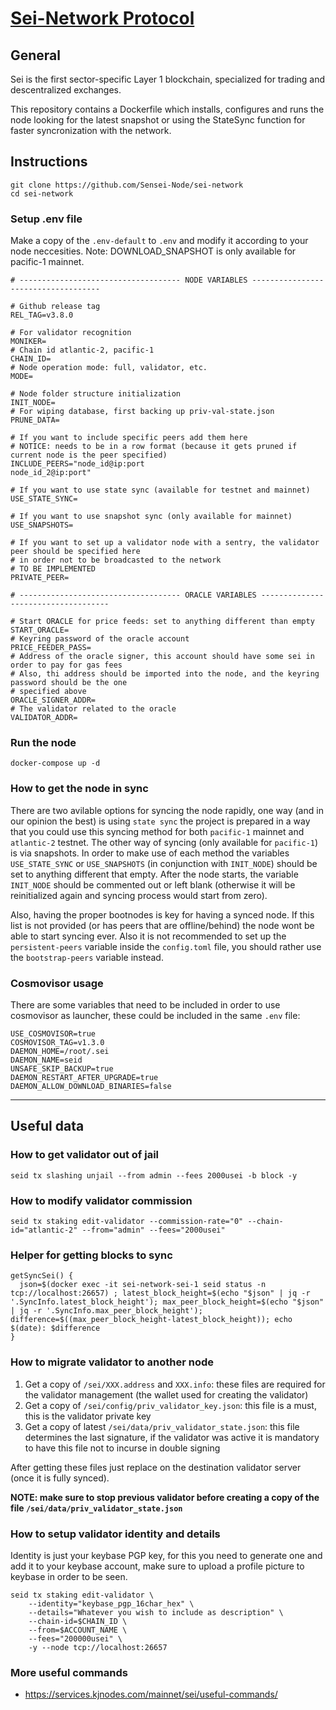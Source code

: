 # [Sei-Network Protocol](https://www.seinetwork.io/)

## General 

Sei is the first sector-specific Layer 1 blockchain, specialized for trading and descentralized exchanges. 

This repository contains a Dockerfile which installs, configures and runs the node looking for the latest snapshot or using the StateSync function for faster syncronization with the network. 


## Instructions

```
git clone https://github.com/Sensei-Node/sei-network
cd sei-network
``` 

### Setup .env file

Make a copy of the `.env-default` to `.env` and modify it according to your node neccesities. Note: DOWNLOAD_SNAPSHOT is only available for pacific-1 mainnet.

```
# ------------------------------------ NODE VARIABLES ------------------------------------

# Github release tag
REL_TAG=v3.8.0

# For validator recognition
MONIKER=
# Chain id atlantic-2, pacific-1
CHAIN_ID=
# Node operation mode: full, validator, etc.
MODE=

# Node folder structure initialization
INIT_NODE=
# For wiping database, first backing up priv-val-state.json
PRUNE_DATA=

# If you want to include specific peers add them here
# NOTICE: needs to be in a row format (because it gets pruned if current node is the peer specified)
INCLUDE_PEERS="node_id@ip:port
node_id_2@ip:port"

# If you want to use state sync (available for testnet and mainnet)
USE_STATE_SYNC=

# If you want to use snapshot sync (only available for mainnet)
USE_SNAPSHOTS=

# If you want to set up a validator node with a sentry, the validator peer should be specified here
# in order not to be broadcasted to the network
# TO BE IMPLEMENTED
PRIVATE_PEER=

# ------------------------------------ ORACLE VARIABLES ------------------------------------

# Start ORACLE for price feeds: set to anything different than empty
START_ORACLE=
# Keyring password of the oracle account
PRICE_FEEDER_PASS=
# Address of the oracle signer, this account should have some sei in order to pay for gas fees
# Also, thi address should be imported into the node, and the keyring password should be the one 
# specified above
ORACLE_SIGNER_ADDR=
# The validator related to the oracle
VALIDATOR_ADDR=
```

### Run the node

```
docker-compose up -d
``` 

### How to get the node in sync

There are two avilable options for syncing the node rapidly, one way (and in our opinion the best) is using `state sync` the project is prepared in a way that you could use this syncing method for both `pacific-1` mainnet and `atlantic-2` testnet.
The other way of syncing (only available for `pacific-1`) is via snapshots. In order to make use of each method the variables `USE_STATE_SYNC` or `USE_SNAPSHOTS` (in conjunction with `INIT_NODE`) should be set to anything different that empty.
After the node starts, the variable `INIT_NODE` should be commented out or left blank (otherwise it will be reinitialized again and syncing process would start from zero).

Also, having the proper bootnodes is key for having a synced node. If this list is not provided (or has peers that are offline/behind) the node wont be able to start syncing ever. Also it is not recommended to set up the `persistent-peers` variable inside the `config.toml` file, you should rather use the `bootstrap-peers` variable instead.

### Cosmovisor usage

There are some variables that need to be included in order to use cosmovisor as launcher, these could be included in the same `.env` file:

```
USE_COSMOVISOR=true
COSMOVISOR_TAG=v1.3.0
DAEMON_HOME=/root/.sei
DAEMON_NAME=seid
UNSAFE_SKIP_BACKUP=true
DAEMON_RESTART_AFTER_UPGRADE=true
DAEMON_ALLOW_DOWNLOAD_BINARIES=false
```

---

## Useful data

### How to get validator out of jail

`seid tx slashing unjail --from admin --fees 2000usei -b block -y`

### How to modify validator commission

`seid tx staking edit-validator --commission-rate="0" --chain-id="atlantic-2" --from="admin" --fees="2000usei"`

### Helper for getting blocks to sync

```
getSyncSei() {
  json=$(docker exec -it sei-network-sei-1 seid status -n tcp://localhost:26657) ; latest_block_height=$(echo "$json" | jq -r '.SyncInfo.latest_block_height'); max_peer_block_height=$(echo "$json" | jq -r '.SyncInfo.max_peer_block_height'); difference=$((max_peer_block_height-latest_block_height)); echo $(date): $difference
}
```

### How to migrate validator to another node

1. Get a copy of `/sei/XXX.address` and `XXX.info`: these files are required for the validator management (the wallet used for creating the validator)
2. Get a copy of `/sei/config/priv_validator_key.json`: this file is a must, this is the validator private key
3. Get a copy of latest `/sei/data/priv_validator_state.json`: this file determines the last signature, if the validator was active it is mandatory to have this file not to incurse in double signing

After getting these files just replace on the destination validator server (once it is fully synced). 

**NOTE: make sure to stop previous validator before creating a copy of the file `/sei/data/priv_validator_state.json`**

### How to setup validator identity and details

Identity is just your keybase PGP key, for this you need to generate one and add it to your keybase account, make sure to upload a profile picture to keybase in order to be seen.

```
seid tx staking edit-validator \
    --identity="keybase_pgp_16char_hex" \
    --details="Whatever you wish to include as description" \
    --chain-id=$CHAIN_ID \
    --from=$ACCOUNT_NAME \
    --fees="200000usei" \
    -y --node tcp://localhost:26657
```

### More useful commands

- https://services.kjnodes.com/mainnet/sei/useful-commands/
